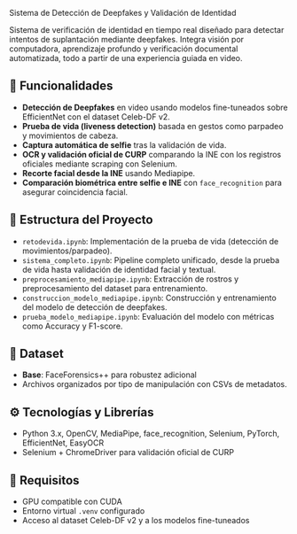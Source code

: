 Sistema de Detección de Deepfakes y Validación de Identidad

Sistema de verificación de identidad en tiempo real diseñado para detectar intentos de suplantación mediante deepfakes. Integra visión por computadora, aprendizaje profundo y verificación documental automatizada, todo a partir de una experiencia guiada en video.

## 📌 Funcionalidades

- **Detección de Deepfakes** en video usando modelos fine-tuneados sobre EfficientNet con el dataset Celeb-DF v2.
- **Prueba de vida (liveness detection)** basada en gestos como parpadeo y movimientos de cabeza.
- **Captura automática de selfie** tras la validación de vida.
- **OCR y validación oficial de CURP** comparando la INE con los registros oficiales mediante scraping con Selenium.
- **Recorte facial desde la INE** usando Mediapipe.
- **Comparación biométrica entre selfie e INE** con `face_recognition` para asegurar coincidencia facial.

## 🧱 Estructura del Proyecto

- `retodevida.ipynb`: Implementación de la prueba de vida (detección de movimientos/parpadeo).
- `sistema_completo.ipynb`: Pipeline completo unificado, desde la prueba de vida hasta validación de identidad facial y textual.
- `preprocesamiento_mediapipe.ipynb`: Extracción de rostros y preprocesamiento del dataset para entrenamiento.
- `construccion_modelo_mediapipe.ipynb`: Construcción y entrenamiento del modelo de detección de deepfakes.
- `prueba_modelo_mediapipe.ipynb`: Evaluación del modelo con métricas como Accuracy y F1-score.

## 📂 Dataset

- **Base**: FaceForensics++ para robustez adicional
- Archivos organizados por tipo de manipulación con CSVs de metadatos.

## ⚙️ Tecnologías y Librerías

- Python 3.x, OpenCV, MediaPipe, face_recognition, Selenium, PyTorch, EfficientNet, EasyOCR
- Selenium + ChromeDriver para validación oficial de CURP

## 🚀 Requisitos

- GPU compatible con CUDA
- Entorno virtual `.venv` configurado
- Acceso al dataset Celeb-DF v2 y a los modelos fine-tuneados
